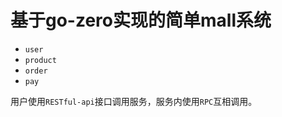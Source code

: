 # 基于go-zero实现的简单mall系统
- `user`
- `product`
- `order`
- `pay` 

用户使用`RESTful-api`接口调用服务，服务内使用`RPC`互相调用。